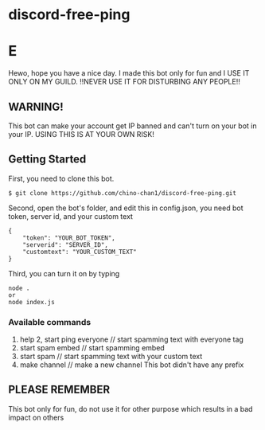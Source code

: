 # discord-free-ping
# E
Hewo, hope you have a nice day. I made this bot only for fun and I USE IT ONLY ON MY GUILD. !!NEVER USE IT FOR DISTURBING ANY PEOPLE!!

## WARNING!
This bot can make your account get IP banned and can't turn on your bot in your IP. USING THIS IS AT YOUR OWN RISK!

## Getting Started
First, you need to clone this bot.
```
$ git clone https://github.com/chino-chan1/discord-free-ping.git
```
Second, open the bot's folder, and edit this in config.json, you need bot token, server id, and your custom text
```
{
    "token": "YOUR_BOT_TOKEN",
    "serverid": "SERVER_ID",
    "customtext": "YOUR_CUSTOM_TEXT" 
}
```
Third, you can turn it on by typing
```
node .
or
node index.js
```
### Available commands
1. help
2, start ping everyone // start spamming text with everyone tag
3. start spam embed // start spamming embed
4. start spam // start spamming text with your custom text
5. make channel // make a new channel
This bot didn't have any prefix

## PLEASE REMEMBER
This bot only for fun, do not use it for other purpose which results in a bad impact on others
